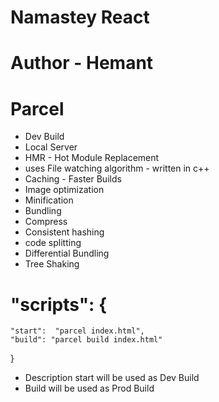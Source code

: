 # Namastey React
# Author - Hemant 

# Parcel
- Dev Build
- Local Server
- HMR - Hot Module Replacement
- uses File watching algorithm - written in c++
- Caching - Faster Builds
- Image optimization
- Minification
- Bundling 
- Compress
- Consistent hashing
- code splitting
- Differential Bundling
- Tree Shaking

#  "scripts": {
    "start":  "parcel index.html",
    "build": "parcel build index.html"
}

- Description start will be used as Dev Build
- Build will be used as Prod Build